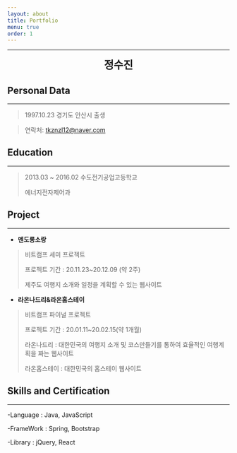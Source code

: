 ```yaml
---
layout: about
title: Portfolio
menu: true
order: 1
---
```


* * *
<center>
<span style=
"font-size:170%;
font-weight:bold">
정수진
</span>
</center>

## Personal Data
---
> 1997.10.23 경기도 안산시 출생

> 연락처: tkznzl12@naver.com


## Education
---
> 2013.03 ~ 2016.02 수도전기공업고등학교
>
> 에너지전자제어과

## Project
---

* **멘도롱소랑**

> 비트캠프 세미 프로젝트<br>
>
> 프로젝트 기간 : 20.11.23~20.12.09 (약 2주)<br>
>
> 제주도 여행지 소개와 일정을 계획할 수 있는 웹사이트

* **라온나드리&라온홈스테이**

> 비트캠프 파이널 프로젝트<br>
>
> 프로젝트 기간 : 20.01.11~20.02.15(약 1개월)<br>
>
> 라온나드리 : 대한민국의 여행지 소개 및 코스만들기를 통하여 효율적인 여행계획을 짜는 웹사이트<br>
>
> 라온홈스테이 : 대한민국의 홈스테이 웹사이트

## Skills and Certification
---
-Language : Java, JavaScript

-FrameWork : Spring, Bootstrap

-Library : jQuery, React
